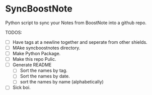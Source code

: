 # SyncBoostNote
Python script to sync your Notes from BoostNote into a github repo.

TODOS:
- [ ] Have tags at a newline together and seperate from other shields.
- [ ] MAke syncboostnotes directory.
- [ ] Make Python Package.
- [ ] Make this repo Pulic.
- [ ] Generate README
  - [ ] Sort the names by tag.
  - [ ] Sort the names by date.
  - [ ] sort the names by name (alphabetically)
- [ ] Sick boi.